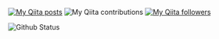 
[![My Qiita posts](https://qiita-badge.apiapi.app/s/alice1017/posts.svg)](http://qiita.com/alice1017)
![My Qiita contributions](https://qiita-badge.apiapi.app/s/alice1017/contributions.svg)
[![My Qiita followers](https://qiita-badge.apiapi.app/s/alice1017/followers.svg)](http://qiita.com/alice1017)

![Github Status](https://github-readme-stats.vercel.app/api?username=alice1017&count_private=true&show_icons=true&theme=ayu-mirage)
